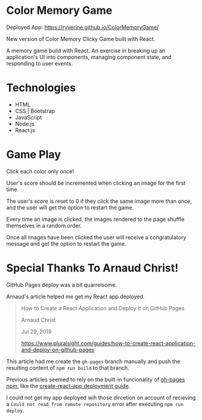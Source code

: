 # Color Memory Game

Deployed App: https://ryverine.github.io/ColorMemoryGame/

New version of Color Memory Clicky Game built with React.

A memory game build with React. An exercise in breaking up an application's UI into components, managing component state, and responding to user events.

# Technologies

* HTML
* CSS | Bootstrap
* JavaScript
* Node.js
* React.js

# Game Play

Click each color only once!

User's score should be incremented when clicking an image for the first time. 

The user's score is reset to 0 if they click the same image more than once, and the user will get the option to restart the game.

Every time an image is clicked, the images rendered to the page shuffle themselves in a random order.

Once all images have been clicked the user will receive a congratulatory message and get the option to restart the game.

# Special Thanks To Arnaud Christ!

GitHub Pages deploy was a bit quarrelsome.

Arnaud's article helped me get my React app deployed.

>    How to Create a React Application and Deploy It on GitHub Pages
>
>    Arnaud Christ
>
>    Jul 29, 2019
>
>    https://www.pluralsight.com/guides/how-to-create-react-application-and-deploy-on-github-pages

This article had me create the `gh-pages` branch manually and push the resulting content of `npm run build` to that branch.

Previous articles seemed to rely on the built-in funcionality of [gh-pages npm](https://www.npmjs.com/package/gh-pages), like the [create-react-app deployment guide](https://create-react-app.dev/docs/deployment).

I could not get my app deployed wih those dircetion on account of recieving a `Could not read from remote repository` error after executing `npm run deploy`.




